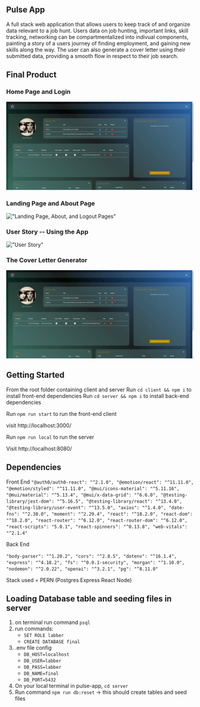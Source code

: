 ## Pulse App
A full stack web application that allows users to keep track of and organize data relevant to a job hunt. Users data on job hunting, important links, skill tracking, networking can be compartmentalized into indivual components, painting a story of a users journey of finding employment, and gaining new skills along the way. The user can also generate a cover letter using their submitted data, providing a smooth flow in respect to their job search.

## Final Product
### Home Page and Login

!["Home Page"](./docs/CoverLetterGenerator.gif)

### Landing Page and About Page
!["Landing Page, About, and Logout Pages"](./docs/LandingAboutLogout.gif)
### User Story -- Using the App
!["User Story"](./docs/UserStory.gif)
### The Cover Letter Generator
!["Cover Letter Generator"](./docs/CoverLetterGenerator.gif)

## Getting Started
From the root folder containing client and server
Run `cd client && npm i` to install front-end dependencies
Run `cd server && npm i` to install back-end dependencies

Run `npm run start` to run the front-end client

visit http://localhost:3000/

Run `npm run local` to run the server

Visit http://localhost:8080/

## Dependencies
Front End
`
"@auth0/auth0-react": "^2.1.0",
"@emotion/react": "^11.11.0",
"@emotion/styled": "^11.11.0",
"@mui/icons-material": "^5.11.16",
"@mui/material": "^5.13.4",
"@mui/x-data-grid": "^6.6.0",
"@testing-library/jest-dom": "^5.16.5",
"@testing-library/react": "^13.4.0",
"@testing-library/user-event": "^13.5.0",
"axios": "^1.4.0",
"date-fns": "^2.30.0",
"moment": "^2.29.4",
"react": "^18.2.0",
"react-dom": "^18.2.0",
"react-router": "^6.12.0",
"react-router-dom": "^6.12.0",
"react-scripts": "5.0.1",
"react-spinners": "^0.13.8",
"web-vitals": "^2.1.4"
`

Back End

`
"body-parser": "^1.20.2",
"cors": "^2.8.5",
"dotenv": "^16.1.4",
"express": "^4.18.2",
"fs": "^0.0.1-security",
"morgan": "^1.10.0",
"nodemon": "^2.0.22",
"openai": "^3.2.1",
"pg": "^8.11.0"
`

Stack used = PERN (Postgres Express React Node)

## Loading Database table and seeding files in server

1. on terminal run command `psql`
2. run commands:
   - `SET ROLE labber`
   - `CREATE DATABASE final`
3. .env file config
   - `DB_HOST=localhost`
   - `DB_USER=labber`
   - `DB_PASS=labber`
   - `DB_NAME=final`
   - `DB_PORT=5432`
4. On your local terminal in pulse-app, `cd server`
5. Run command `npm run db:reset` -> this should create tables and seed files
